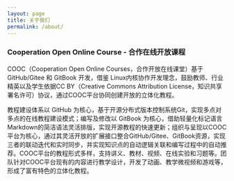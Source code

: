 ```yaml
---
layout: page
title: 关于我们
permalink: /about/
---
```


### Cooperation Open Online Course - 合作在线开放课程

COOC（Cooperation Open Online Courses，合作开放在线课堂）基于 GitHub/Gitee 和 GitBook 开发，借鉴 Linux内核协作开发理念，鼓励教师、行业精英以及学生依据CC BY（Creative Commons Attribution License，知识共享署名许可）协议，通过COOC平台协同创建开放的立体化教程。

教程建设体系以 GitHub 为核心，基于开源分布式版本控制系统Git，实现多点对多点的在线教程建设模式；编写及修改以 GitBook 为核心，借助轻量化标记语言Markdown的简洁语法灵活排版，实现开源教程的快速更新；组织与呈现以COOC平台为核心，通过其灵活开放的扩展接口整合GitHub/Gitee、GitBook资源，实现三者的联动迭代和实时同步，并实现知识点的自动逻辑关联和编写过程中的自动推荐。COOC平台的教程形式多样，支持讲义、教材、视频、在线实验和习题等。团队针对COOC平台现有的内容进行教学设计，开发了动画、教学微视频和游戏等，形成了富有特色的立体化教程。
